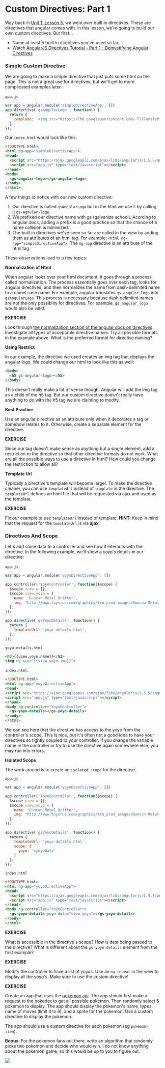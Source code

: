 # Custom Directives: Part 1

Way back in [Unit 1, Lesson 5](https://github.com/gSchool/angular-curriculum/blob/master/Unit-1/5-built-in-directives.md), we went over built in directives.  These are directives that angular comes with.  In this lesson, we're going to build our own custom directives. But first...

- Name at least 5 built in directives you've used so far.
- Watch [AngularJS Directives Tutorial - Part 1 - Demystifying Angular Directives](https://www.youtube.com/watch?v=0r5QvzjjKDc)

### Simple Custom Directive

We are going to make a simple directive that just puts some html on the page.  This is not a great use for directives, but we'll get to more complicated examples later.

`app.js`:

```js
var app = angular.module('simpleDirectiveApp', [])
app.directive('gsAngularLogo', function() {
  return {
    template: '<img src="https://lh6.googleusercontent.com/-TlY7amsfzPs/T9ZgLXXK1cI/AAAAAAABK-c/Ki-inmeYNKk/w749-h794/AngularJS-Shield-large.png">'
  };
});
```

Our `index.html` would look like this:

```html
<!DOCTYPE html>
<html ng-app="simpleDirectiveApp">
<head>
  <script src="https://ajax.googleapis.com/ajax/libs/angularjs/1.5.5/angular.js" type="text/javascript"></script>
  <script src="app.js" type="text/javascript"></script>
</head>
<body>
  <gs-angular-logo></gs-angular-logo>
</body>
</html>
```

A few things to notice with our new custom directive:

1. Our directive is called `gsAngularLogo` but in the html we use it by calling it `gs-agnular-logo`.
2. We prefixed our directive name with gs (galvanize school).  Acording to angular docs, adding a prefix is a good practice so that the chance of a name collision is minimized.
3. The built in directives we've seen so far are called in the view by adding them as attributes of an html tag.  For example: `<html ng-app="simpleDirectiveApp">`.  The `ng-app` directive is an attribute of the html tag.

These observations lead to a few topics:

**Normalization of Html**

When angular looks over your html document, it goes through a process called normalization.  The process essentially goes over each tag, looks for angular directives, and then normalizes the name from dash-delimited name to a camel case name.  For example, angular translates `gs-angular-logo` into `gsAngularLogo`.  This process is necessary because dash delimited names are not the only possiblity for directives.  For example, `gs_angular_logo` would also be valid.

**EXERCISE**

Look through [the normalization section of the angular docs on directives](https://docs.angularjs.org/guide/directive).  Investigate all types of acceptable directive names.  Try all possible formats in the example above.  What is the preferred format for directive naming?

**Using Restrict**

In our example, the directive we used creates an img tag that displays the angular logo.  We could change our html to look like this as well:

```html
<body>
  <h5 gs-angular-logo></h5>
</body>
```

This doesn't really make a lot of sense though.  Angular will add the img tag as a child of the h5 tag.  But our custom directive doesn't really have anything to do with the h5 tag we are claiming to modify.

**Best Practice**

Use an angular directive as an attribute only when it decorates a tag or somehow relates to it.  Otherwise, create a separate element for the directive.

**EXERCISE**

Since our tag doesn't make sense as anything but a single element, add a restriction to the directive so that other directive formats do not work.  What are all the possible ways to use a directive in html?  How could you change the restriction to allow all?

**Template Url**

Typically a directive's template will become larger.  To make the directive cleaner, you can use `templateUrl` instead of `template` in the directive.  The `templateUrl` defines an html file that will be requested via ajax and used as the template.

**EXERCISE**

Fix our example to use `templateUrl` instead of template.  **HINT**: Keep in mind that the request for the `templateUrl` is via **ajax**.

### Directives And Scope

Let's add some data to a controller and see how it interacts with the directive.  In the following example, we'll show a yoyo's details in our directive:

`app.js`:


```js
var app = angular.module('yoyoDirectiveApp', [])

app.controller('YoyoController', function($scope) {
  $scope.view = {};
  $scope.view.yoyo = {
    name: 'Duncan Metal Drifter',
    img: "http://www.toysrus.com/graphics/tru_prod_images/Duncan-Metal-Drifter-Pro-Yo-Yo--pTRU1-8444206dt.jpg"
  };
});

app.directive('gsYoyoDetails', function() {
  return {
    templateUrl: 'yoyo-details.html',
  };
});
```

`yoyo-details.html`

```html
<h3>{{view.yoyo.name}}</h3>
<img ng-src="{{view.yoyo.img}}">
```

`index.html`:

```html
<!DOCTYPE html>
<html ng-app="yoyoDirectiveApp">
<head>
<script src="https://ajax.googleapis.com/ajax/libs/angularjs/1.5.5/angular.js" type="text/javascript"></script>
<script src="app.js" type="text/javascript"></script>
</head>
<body ng-controller="YoyoController">
  <gs-yoyo-details></gs-yoyo-details>
</body>
</html>
```

We can see here that the directive has access to the yoyo from the controller's scope.  This is nice, but it's often not a good idea to have your directives so tightly coupled to your controller.  If you change the variable name in the  controller or try to use the directive again somewhere else, you may run into errors.

**Isolated Scope**

The work around is to create an `isolated scope` for the directive.

`app.js`

```js
var app = angular.module('yoyoDirectiveApp', [])

app.controller('YoyoController', function($scope) {
  $scope.view = {};
  $scope.view.yoyo = {
    name: 'Duncan Metal Drifter',
    img: "http://www.toysrus.com/graphics/tru_prod_images/Duncan-Metal-Drifter-Pro-Yo-Yo--pTRU1-8444206dt.jpg"
  };
});

app.directive('gsYoyoDetails', function() {
  return {
    templateUrl: 'yoyo-details.html',
    scope: {
      yoyo: '=yoyoData'
    }
  };
});
```

`index.html`

```html
<!DOCTYPE html>
<html ng-app="yoyoDirectiveApp">
<head>
  <script src="https://ajax.googleapis.com/ajax/libs/angularjs/1.5.5/angular.js" type="text/javascript"></script>
  <script src="app.js" type="text/javascript"></script>
</head>
<body ng-controller="YoyoController">
  <gs-yoyo-details yoyo-data="view.yoyo"></gs-yoyo-details>
</body>
</html>
```

**EXERCISE**

What is accessible in the directive's scope?  How is data being passed to the directive?  What is different about the `gs-yoyo-details` element from the first example?

**EXERCISE**

Modify the controller to have a list of yoyos.  Use an `ng-repeat` in the view to display all the yoyo's.  Make sure to use the custom directive!

**EXERCISE**

Create an app that uses the [pokemon api](http://pokeapi.co/docs/).  The app should first make a request to the pokedex to get all possible pokemon.  Then randomly select 5 pokemon to display.  The app should display the pokemon's name, types, name of moves (limit it to 6), and a sprite for the pokemon. Use a custom directive to display the pokemon.

The app should use a custom directive for each pokemon (eg `pokemon-item`).

**Bonus**: For the pokemon fans out there, write an algorithm that randomly picks two pokemon and decide who would win.  I do not know anything about the pokemon game, so this would be up to you to figure out.

![](http://s8.postimg.org/eo2kbbnb9/pokemon.png)
